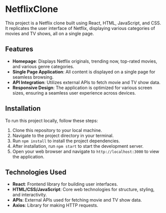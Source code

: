 # NetflixClone

This project is a Netflix clone built using React, HTML, JavaScript, and CSS. It replicates the user interface of Netflix, displaying various categories of movies and TV shows, all on a single page.

## Features

- **Homepage**: Displays Netflix originals, trending now, top-rated movies, and various genre categories.
- **Single Page Application**: All content is displayed on a single page for seamless browsing.
- **API Integration**: Utilizes external APIs to fetch movie and TV show data.
- **Responsive Design**: The application is optimized for various screen sizes, ensuring a seamless user experience across devices.

## Installation

To run this project locally, follow these steps:

1. Clone this repository to your local machine.
2. Navigate to the project directory in your terminal.
3. Run `npm install` to install the project dependencies.
4. After installation, run `npm start` to start the development server.
5. Open your web browser and navigate to `http://localhost:3000` to view the application.

## Technologies Used

- **React**: Frontend library for building user interfaces.
- **HTML/CSS/JavaScript**: Core web technologies for structure, styling, and interactivity.
- **APIs**: External APIs used for fetching movie and TV show data.
- **Axios**: Library for making HTTP requests.
